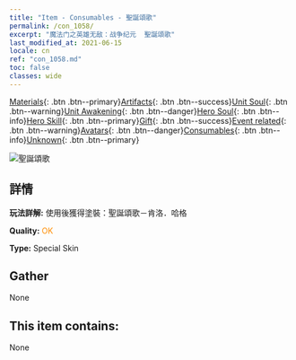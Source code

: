 ```yaml
---
title: "Item - Consumables - 聖誕頌歌"
permalink: /con_1058/
excerpt: "魔法门之英雄无敌：战争纪元  聖誕頌歌"
last_modified_at: 2021-06-15
locale: cn
ref: "con_1058.md"
toc: false
classes: wide
---
```

 [Materials](/ItemsCN/){: .btn .btn--primary}[Artifacts](/ItemsCN/Artifacts/){: .btn .btn--success}[Unit Soul](/ItemsCN/UnitSoul/){: .btn .btn--warning}[Unit Awakening](/ItemsCN/UnitAwakening/){: .btn .btn--danger}[Hero Soul](/ItemsCN/HeroSoul/){: .btn .btn--info}[Hero Skill](/ItemsCN/HeroSkill/){: .btn .btn--primary}[Gift](/ItemsCN/Gift/){: .btn .btn--success}[Event related](/ItemsCN/Events/){: .btn .btn--warning}[Avatars](/ItemsCN/Avatars/){: .btn .btn--danger}[Consumables](/ItemsCN/Consumables/){: .btn .btn--info}[Unknown](/ItemsCN/Unknown/){: .btn .btn--primary}

 ![聖誕頌歌](/images/h/h_CragHack7.jpg)

## 詳情
 **玩法詳解:** 使用後獲得塗裝：聖誕頌歌－肯洛．哈格

 **Quality:** <span style="color: #FF8C00">OK</span>

 **Type:** Special Skin

## Gather

  None

## This item contains:

  None

